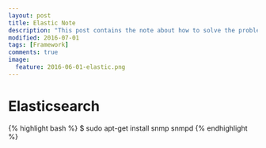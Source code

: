 ```yaml
---
layout: post
title: Elastic Note
description: "This post contains the note about how to solve the problem happened when using Elastic."
modified: 2016-07-01
tags: [Framework]
comments: true
image:
  feature: 2016-06-01-elastic.png
---
```


# Elasticsearch

{% highlight bash %}
$ sudo apt-get install snmp snmpd
{% endhighlight %}
